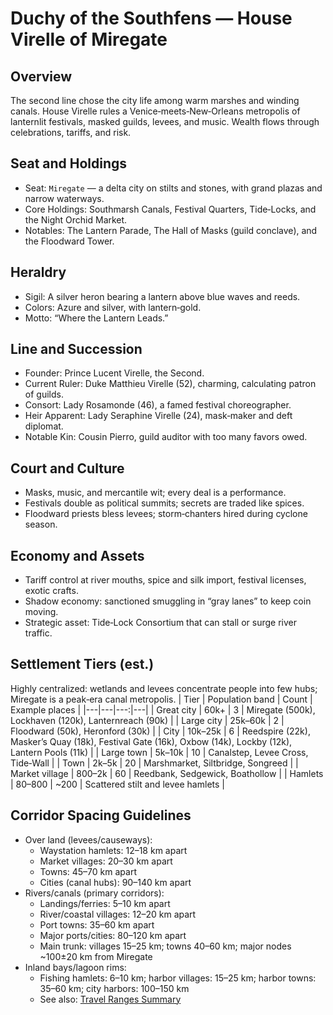 # Duchy of the Southfens — House Virelle of Miregate

## Overview
The second line chose the city life among warm marshes and winding canals. House Virelle rules a Venice‑meets‑New‑Orleans metropolis of lanternlit festivals, masked guilds, levees, and music. Wealth flows through celebrations, tariffs, and risk.

## Seat and Holdings
- Seat: `Miregate` — a delta city on stilts and stones, with grand plazas and narrow waterways.
- Core Holdings: Southmarsh Canals, Festival Quarters, Tide‑Locks, and the Night Orchid Market.
- Notables: The Lantern Parade, The Hall of Masks (guild conclave), and the Floodward Tower.

## Heraldry
- Sigil: A silver heron bearing a lantern above blue waves and reeds.
- Colors: Azure and silver, with lantern‑gold.
- Motto: “Where the Lantern Leads.”

## Line and Succession
- Founder: Prince Lucent Virelle, the Second.
- Current Ruler: Duke Matthieu Virelle (52), charming, calculating patron of guilds.
- Consort: Lady Rosamonde (46), a famed festival choreographer.
- Heir Apparent: Lady Seraphine Virelle (24), mask‑maker and deft diplomat.
- Notable Kin: Cousin Pierro, guild auditor with too many favors owed.

## Court and Culture
- Masks, music, and mercantile wit; every deal is a performance.
- Festivals double as political summits; secrets are traded like spices.
- Floodward priests bless levees; storm‑chanters hired during cyclone season.

## Economy and Assets
- Tariff control at river mouths, spice and silk import, festival licenses, exotic crafts.
- Shadow economy: sanctioned smuggling in “gray lanes” to keep coin moving.
- Strategic asset: Tide‑Lock Consortium that can stall or surge river traffic.

## Settlement Tiers (est.)
Highly centralized: wetlands and levees concentrate people into few hubs; Miregate is a peak‑era canal metropolis.
| Tier | Population band | Count | Example places |
|---|---|---:|---|
| Great city | 60k+ | 3 | Miregate (500k), Lockhaven (120k), Lanternreach (90k) |
| Large city | 25k–60k | 2 | Floodward (50k), Heronford (30k) |
| City | 10k–25k | 6 | Reedspire (22k), Masker’s Quay (18k), Festival Gate (16k), Oxbow (14k), Lockby (12k), Lantern Pools (11k) |
| Large town | 5k–10k | 10 | Canalstep, Levee Cross, Tide‑Wall |
| Town | 2k–5k | 20 | Marshmarket, Siltbridge, Songreed |
| Market village | 800–2k | 60 | Reedbank, Sedgewick, Boathollow |
| Hamlets | 80–800 | ~200 | Scattered stilt and levee hamlets |

## Corridor Spacing Guidelines
- Over land (levees/causeways):
  - Waystation hamlets: 12–18 km apart
  - Market villages: 20–30 km apart
  - Towns: 45–70 km apart
  - Cities (canal hubs): 90–140 km apart
- Rivers/canals (primary corridors):
  - Landings/ferries: 5–10 km apart
  - River/coastal villages: 12–20 km apart
  - Port towns: 35–60 km apart
  - Major ports/cities: 80–120 km apart
  - Main trunk: villages 15–25 km; towns 40–60 km; major nodes ~100±20 km from Miregate
- Inland bays/lagoon rims:
  - Fishing hamlets: 6–10 km; harbor villages: 15–25 km; harbor towns: 35–60 km; city harbors: 100–150 km
  - See also: [Travel Ranges Summary](../overview.md#travel-ranges-summary)
